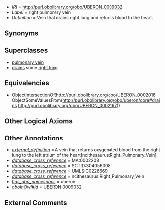  * *IRI* = http://purl.obolibrary.org/obo/UBERON_0009032
 * *Label* = right pulmonary vein
 * *Definition* = Vein that drains right lung and returns blood to the heart.

## Synonyms


## Superclasses

 * [pulmonary vein](../../UBERON/16/UBERON_0002016.md)
 * [drains](../../ns/core#drains.md) some [right lung](../../UBERON/67/UBERON_0002167.md)

## Equivalencies

 * ObjectIntersectionOf(<http://purl.obolibrary.org/obo/UBERON_0002016> ObjectSomeValuesFrom(<http://purl.obolibrary.org/obo/uberon/core#drains> <http://purl.obolibrary.org/obo/UBERON_0002167>))

## Other Logical Axioms


## Other Annotations

 * *[external_definition](../../UBPROP/01/UBPROP_0000001.md)* = A vein that returns oxygenated blood from the right lung to the left atrium of the heart[ncithesaurus:Right_Pulmonary_Vein].
 * *[database_cross_reference](../../ef/oboInOwl#hasDbXref.md)* = MA:0002208
 * *[database_cross_reference](../../ef/oboInOwl#hasDbXref.md)* = SCTID:304056008
 * *[database_cross_reference](../../ef/oboInOwl#hasDbXref.md)* = UMLS:C0226669
 * *[database_cross_reference](../../ef/oboInOwl#hasDbXref.md)* = ncithesaurus:Right_Pulmonary_Vein
 * *[has_obo_namespace](../../ce/oboInOwl#hasOBONamespace.md)* = uberon
 * *[oboInOwl#id](../../id/oboInOwl#id.md)* = UBERON:0009032

## External Comments

